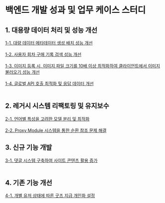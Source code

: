 # 백엔드 개발 성과 및 업무 케이스 스터디

## 1. 대용량 데이터 처리 및 성능 개선
[1-1. 대량 데이터 메타데이터 생성 배치 성능 개선](https://github.com/PARKNAMSU/project-detail/blob/main/1/README_1-1.md) <br> <br>
[1-2. 사용자 회차 구매 기록 검색 성능 개선](https://github.com/PARKNAMSU/project-detail/blob/main/1/README_1-2.md) <br> <br>
[1-3. 이미지 등록 시, 이미지 파일 크기를 10배 이상 최적화하여 클라이언트에서 이미지 불러오기 성능 개선](https://github.com/PARKNAMSU/project-detail/blob/main/1/README_1-3.md) <br> <br>
[1-4. 글로벌 API 호출 최적화 및 응답 데이터 개선](https://github.com/PARKNAMSU/project-detail/blob/main/1/README_1-4.md) <br> <br>
## 2. 레거시 시스템 리팩토링 및 유지보수
[2-1. 언어별 특성을 고려한 모델 분리 및 최적화](https://github.com/PARKNAMSU/project-detail/blob/main/2/README_2-1.md) <br> <br>
[2-2. Proxy Module 시스템을 통한 순환 참조 문제 해결](https://github.com/PARKNAMSU/project-detail/blob/main/2/README_2-2.md)
## 3. 신규 기능 개발
[3-1. 댓글 시스템 구축하여 사이트 콘텐츠 활용 증가](https://github.com/PARKNAMSU/project-detail/blob/main/3/README_3-1.md) <br> <br>
## 4. 기존 기능 개선
[4-1. 개별 유저 상태에 따른 굿즈 지급 개인화 설정](https://github.com/PARKNAMSU/project-detail/blob/main/4/README_4-1.md) <br> <br>
